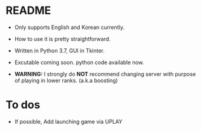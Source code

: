 # README
* Only supports English and Korean currently.
* How to use it is pretty straightforward.
* Written in Python 3.7, GUI in Tkinter.
* Excutable coming soon. python code available now.

* **WARNING:** I strongly do **NOT** recommend changing server with purpose of playing in lower ranks. (a.k.a boosting)

# To dos
* If possible, Add launching game via UPLAY
